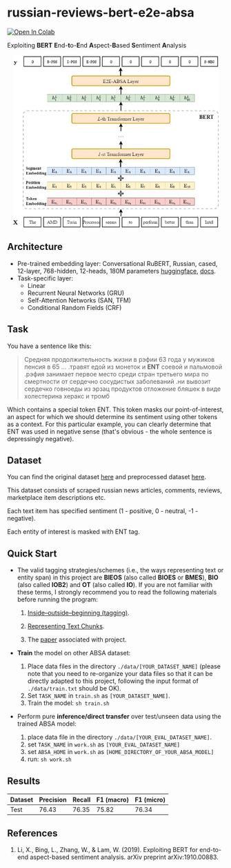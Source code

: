 # russian-reviews-bert-e2e-absa

[![Open In Colab](https://colab.research.google.com/assets/colab-badge.svg)](https://colab.research.google.com/drive/1QE_6-V9w7YNFMks9e5jGB4Ysp1V9q-SU?usp=sharing)

Exploiting **BERT** **E**nd-**t**o-**E**nd **A**spect-**B**ased **S**entiment **A**nalysis
<p align="center">
    <img src="architecture.jpg" height="400"/>
</p>

## Architecture
* Pre-trained embedding layer: Conversational RuBERT, Russian, cased, 12-layer, 768-hidden, 12-heads, 180M parameters [huggingface](https://huggingface.co/DeepPavlov/rubert-base-cased-conversational), [docs](http://docs.deeppavlov.ai/en/master/features/models/bert.html).
* Task-specific layer: 
  - Linear
  - Recurrent Neural Networks (GRU)
  - Self-Attention Networks (SAN, TFM)
  - Conditional Random Fields (CRF)
  
## Task
You have a sentence like this:

> Средняя продолжительность жизни в рэфии 63 года у мужиков пенсия в 65 ... .травят едой из монеток и **ENT** соевой и пальмовой .рэфия занимает первое место среди стран третьего мира по смертности от сердечно сосудистых заболеваний .ни вывозит сердечко говноеды из эрзац продуктов отложение бляшек в виде холестерина херакс и тромб

Which contains a special token ENT. This token masks our point-of-interest, an aspect for which we should determine its sentiment using other tokens as a context. For this particular example, you can clearly determine that ENT was used in negative sense (that's obvious - the whole sentence is depressingly negative).

## Dataset
You can find the original dataset [here](https://drive.google.com/drive/folders/1xAnbhBhnh__wDPKEuvF_-M1skLt-kUWa?usp=sharing) and preprocessed dataset [here](https://drive.google.com/drive/folders/1--pUlrI1EnUfzwPmxdjCutOqqu6faQMa?usp=sharing).

This dataset consists of scraped russian news articles, comments, reviews, marketplace item descriptions etc. 

Each text item has specified sentiment (1 - positive, 0 - neutral, -1 - negative).

Each entity of interest is masked with ENT tag.

## Quick Start
* The valid tagging strategies/schemes (i.e., the ways representing text or entity span) in this project are **BIEOS** (also called **BIOES** or **BMES**), **BIO** (also called **IOB2**) and **OT** (also called **IO**). If you are not familiar with these terms, I strongly recommend you to read the following materials before running the program: 

  1. [Inside–outside–beginning (tagging)](https://en.wikipedia.org/wiki/Inside%E2%80%93outside%E2%80%93beginning_(tagging)). 
  
  2. [Representing Text Chunks](https://www.aclweb.org/anthology/E99-1023.pdf). 
  
  3. The [paper](https://www.aclweb.org/anthology/D19-5505.pdf) associated with project. 

* **Train** the model on other ABSA dataset:
  1. Place data files in the directory `./data/[YOUR_DATASET_NAME]` (please note that you need to re-organize your data files so that it can be directly adapted to this project, following the input format of `./data/train.txt` should be OK).
  2. Set `TASK_NAME` in `train.sh` as `[YOUR_DATASET_NAME]`.
  3. Train the model:  `sh train.sh`

* Perform pure **inference/direct transfer** over test/unseen data using the trained ABSA model:
  1. place data file in the directory `./data/[YOUR_EVAL_DATASET_NAME]`.
  2. set `TASK_NAME` in `work.sh` as `[YOUR_EVAL_DATASET_NAME]`
  3. set `ABSA_HOME` in `work.sh` as `[HOME_DIRECTORY_OF_YOUR_ABSA_MODEL]`
  4. run: `sh work.sh`
  
## Results
| Dataset | Precision | Recall | F1 (macro) | F1 (micro) |
| ------- | --------- | ------ | ---------- | ---------- |
| Test    | 76.43     | 76.35  | 75.82      | 76.34      |

## References
1. Li, X., Bing, L., Zhang, W., & Lam, W. (2019). Exploiting BERT for end-to-end aspect-based sentiment analysis. arXiv preprint arXiv:1910.00883.
